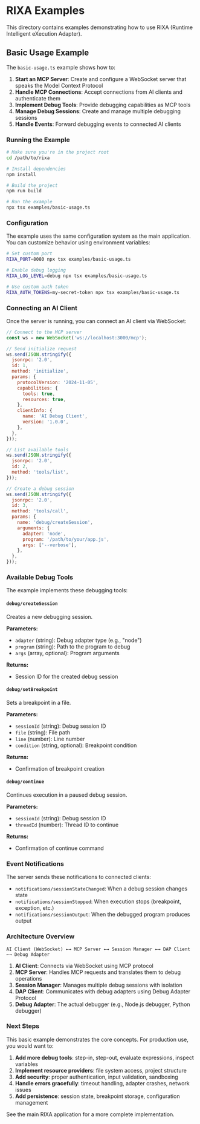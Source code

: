 # RIXA Examples

This directory contains examples demonstrating how to use RIXA (Runtime Intelligent eXecution Adapter).

## Basic Usage Example

The `basic-usage.ts` example shows how to:

1. **Start an MCP Server**: Create and configure a WebSocket server that speaks the Model Context Protocol
2. **Handle MCP Connections**: Accept connections from AI clients and authenticate them
3. **Implement Debug Tools**: Provide debugging capabilities as MCP tools
4. **Manage Debug Sessions**: Create and manage multiple debugging sessions
5. **Handle Events**: Forward debugging events to connected AI clients

### Running the Example

```bash
# Make sure you're in the project root
cd /path/to/rixa

# Install dependencies
npm install

# Build the project
npm run build

# Run the example
npx tsx examples/basic-usage.ts
```

### Configuration

The example uses the same configuration system as the main application. You can customize behavior using environment variables:

```bash
# Set custom port
RIXA_PORT=8080 npx tsx examples/basic-usage.ts

# Enable debug logging
RIXA_LOG_LEVEL=debug npx tsx examples/basic-usage.ts

# Use custom auth token
RIXA_AUTH_TOKENS=my-secret-token npx tsx examples/basic-usage.ts
```

### Connecting an AI Client

Once the server is running, you can connect an AI client via WebSocket:

```javascript
// Connect to the MCP server
const ws = new WebSocket('ws://localhost:3000/mcp');

// Send initialize request
ws.send(JSON.stringify({
  jsonrpc: '2.0',
  id: 1,
  method: 'initialize',
  params: {
    protocolVersion: '2024-11-05',
    capabilities: {
      tools: true,
      resources: true,
    },
    clientInfo: {
      name: 'AI Debug Client',
      version: '1.0.0',
    },
  },
}));

// List available tools
ws.send(JSON.stringify({
  jsonrpc: '2.0',
  id: 2,
  method: 'tools/list',
}));

// Create a debug session
ws.send(JSON.stringify({
  jsonrpc: '2.0',
  id: 3,
  method: 'tools/call',
  params: {
    name: 'debug/createSession',
    arguments: {
      adapter: 'node',
      program: '/path/to/your/app.js',
      args: ['--verbose'],
    },
  },
}));
```

### Available Debug Tools

The example implements these debugging tools:

#### `debug/createSession`
Creates a new debugging session.

**Parameters:**
- `adapter` (string): Debug adapter type (e.g., "node")
- `program` (string): Path to the program to debug
- `args` (array, optional): Program arguments

**Returns:**
- Session ID for the created debug session

#### `debug/setBreakpoint`
Sets a breakpoint in a file.

**Parameters:**
- `sessionId` (string): Debug session ID
- `file` (string): File path
- `line` (number): Line number
- `condition` (string, optional): Breakpoint condition

**Returns:**
- Confirmation of breakpoint creation

#### `debug/continue`
Continues execution in a paused debug session.

**Parameters:**
- `sessionId` (string): Debug session ID
- `threadId` (number): Thread ID to continue

**Returns:**
- Confirmation of continue command

### Event Notifications

The server sends these notifications to connected clients:

- `notifications/sessionStateChanged`: When a debug session changes state
- `notifications/sessionStopped`: When execution stops (breakpoint, exception, etc.)
- `notifications/sessionOutput`: When the debugged program produces output

### Architecture Overview

```
AI Client (WebSocket) ←→ MCP Server ←→ Session Manager ←→ DAP Client ←→ Debug Adapter
```

1. **AI Client**: Connects via WebSocket using MCP protocol
2. **MCP Server**: Handles MCP requests and translates them to debug operations
3. **Session Manager**: Manages multiple debug sessions with isolation
4. **DAP Client**: Communicates with debug adapters using Debug Adapter Protocol
5. **Debug Adapter**: The actual debugger (e.g., Node.js debugger, Python debugger)

### Next Steps

This basic example demonstrates the core concepts. For production use, you would want to:

1. **Add more debug tools**: step-in, step-out, evaluate expressions, inspect variables
2. **Implement resource providers**: file system access, project structure
3. **Add security**: proper authentication, input validation, sandboxing
4. **Handle errors gracefully**: timeout handling, adapter crashes, network issues
5. **Add persistence**: session state, breakpoint storage, configuration management

See the main RIXA application for a more complete implementation.
